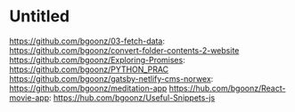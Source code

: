 # Untitled

https://github.com/bgoonz/03-fetch-data: https://github.com/bgoonz/convert-folder-contents-2-website
https://github.com/bgoonz/Exploring-Promises: https://github.com/bgoonz/PYTHON_PRAC
https://github.com/bgoonz/gatsby-netlify-cms-norwex: https://github.com/bgoonz/meditation-app
https://hub.com/bgoonz/React-movie-app: https://hub.com/bgoonz/Useful-Snippets-js